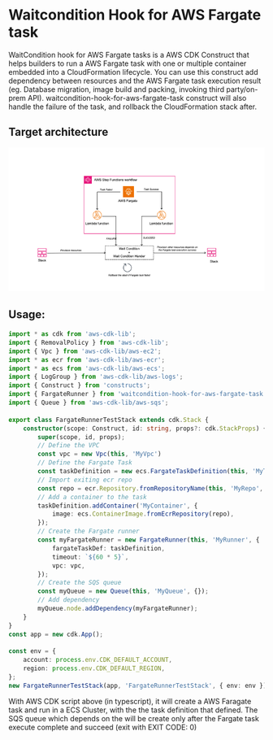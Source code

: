 # Waitcondition Hook for AWS Fargate task
WaitCondition hook for AWS Fargate tasks is a AWS CDK Construct that helps builders to run a AWS Fargate task with one or multiple container embedded into a CloudFormation lifecycle. You can use this construct add dependency between resources and the AWS Fargate task execution result (eg. Database migration, image build and packing, invoking third party/on-prem API). waitcondition-hook-for-aws-fargate-task construct will also handle the failure of the task, and rollback the CloudFormation stack after. 

## Target architecture
![Workflow](./image/workflow.png)
## Usage:
```typescript
import * as cdk from 'aws-cdk-lib';
import { RemovalPolicy } from 'aws-cdk-lib';
import { Vpc } from 'aws-cdk-lib/aws-ec2';
import * as ecr from 'aws-cdk-lib/aws-ecr';
import * as ecs from 'aws-cdk-lib/aws-ecs';
import { LogGroup } from 'aws-cdk-lib/aws-logs';
import { Construct } from 'constructs';
import { FargateRunner } from 'waitcondition-hook-for-aws-fargate-task';
import { Queue } from 'aws-cdk-lib/aws-sqs';

export class FargateRunnerTestStack extends cdk.Stack {
    constructor(scope: Construct, id: string, props?: cdk.StackProps) {
        super(scope, id, props);
        // Define the VPC
        const vpc = new Vpc(this, 'MyVpc')
        // Define the Fargate Task
        const taskDefinition = new ecs.FargateTaskDefinition(this, 'MyTask', {});
        // Import exiting ecr repo
        const repo = ecr.Repository.fromRepositoryName(this, 'MyRepo', 'RepoName');
        // Add a container to the task
        taskDefinition.addContainer('MyContainer', {
            image: ecs.ContainerImage.fromEcrRepository(repo),
        });
        // Create the Fargate runner
        const myFargateRunner = new FargateRunner(this, 'MyRunner', {
            fargateTaskDef: taskDefinition,
            timeout: `${60 * 5}`,
            vpc: vpc,
        });
        // Create the SQS queue
        const myQueue = new Queue(this, 'MyQueue', {});
        // Add dependency
        myQueue.node.addDependency(myFargateRunner);
    }
}
const app = new cdk.App();

const env = {
    account: process.env.CDK_DEFAULT_ACCOUNT,
    region: process.env.CDK_DEFAULT_REGION,
};
new FargateRunnerTestStack(app, 'FargateRunnerTestStack', { env: env });
```

With AWS CDK script above (in typescript), it will create a AWS Faragate task and run in a ECS Cluster, with the the task definition that defined. The SQS queue which depends on the will be create only after the Fargate task execute complete and succeed (exit with EXIT CODE: 0)